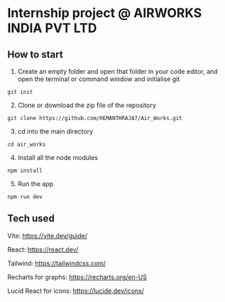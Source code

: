 # Internship project @ AIRWORKS INDIA PVT LTD

## How to start

1) Create an empty folder and open that folder in your code editor, and open the terminal or command window and initialise git

```git init```

2) Clone or download the zip file of the repository

```git clone https://github.com/HEMANTHRAJA7/Air_Works.git```

3) cd into the main directory

```cd air_works```

4) Install all the node modules

```npm install```

5) Run the app

```npm run dev```

## Tech used
Vite: https://vite.dev/guide/

React: https://react.dev/

Tailwind: https://tailwindcss.com/

Recharts for graphs: https://recharts.org/en-US

Lucid React for icons: https://lucide.dev/icons/



   
